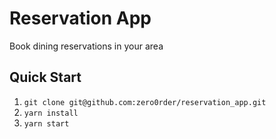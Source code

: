 # Reservation App

Book dining reservations in your area

## Quick Start

1. `git clone git@github.com:zero0rder/reservation_app.git`
2. `yarn install`
3. `yarn start`
